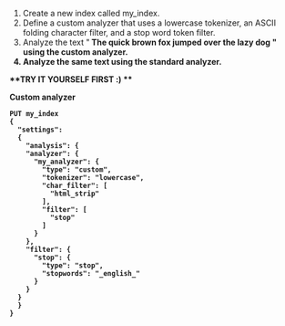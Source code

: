 1. Create a new index called my_index.
2. Define a custom analyzer that uses a lowercase tokenizer, an ASCII folding character filter, and a stop word token filter.
3. Analyze the text "<b> The quick brown fox jumped over the lazy dog <b>" using the custom analyzer.
4. Analyze the same text using the standard analyzer.


**TRY IT YOURSELF FIRST :) **

Custom analyzer
```
PUT my_index
{
  "settings":
  {
    "analysis": {
    "analyzer": {
      "my_analyzer": {
        "type": "custom",
        "tokenizer": "lowercase",
        "char_filter": [
          "html_strip"
        ],
        "filter": [
          "stop"
        ]
      }
    },
    "filter": {
      "stop": {
        "type": "stop",
        "stopwords": "_english_"
      }
    }
  }
  }
}
```
